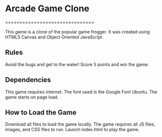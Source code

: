 # Arcade Game Clone
===============================

This game is a clone of the popular game frogger. It was created using HTML5 Canvas and Object Oriented JavaScript.

## Rules
Avoid the bugs and get to the water! Score 5 points and win the game.

## Dependencies
This game requires internet. The font used is the Google Font Ubuntu. The game starts on page load.

## How to Load the Game
Download all files to load the game locally. The game requires all JS files, images, and CSS files to run. Launch index.html to play the game.

